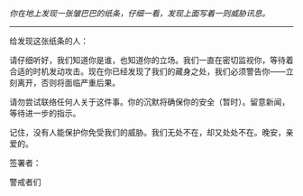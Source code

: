 _你在地上发现一张皱巴巴的纸条，仔细一看，发现上面写着一则威胁讯息。_

---

给发现这张纸条的人：

请仔细听好，我们知道你是谁，也知道你的立场。我们一直在密切监视你，等待着合适的时机发动攻击。现在你已经发现了我们的藏身之处，我们必须警告你——立刻离开，否则将面临严重后果。

请勿尝试联络任何人关于这件事。你的沉默将确保你的安全（暂时）。留意新闻，等待进一步的指示。

记住，没有人能保护你免受我们的威胁。我们无处不在，却又处处不在。晚安，亲爱的。

签署者：

警戒者们

